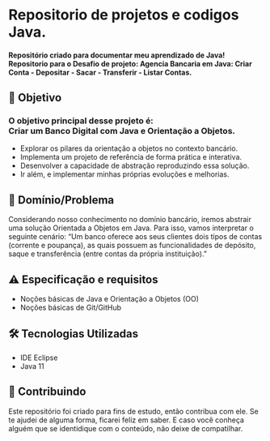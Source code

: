 
<h1>  Repositorio de projetos e codigos Java. </h1>

<h4> 
 Repositório criado para documentar meu aprendizado de Java! 
 Repositorio para o Desafio de projeto: Agencia Bancaria em Java: Criar Conta - Depositar - Sacar - Transferir - Listar Contas.
</h4>


<h2 dir="auto"> 🎯 Objetivo </h2>
<h3>
 O objetivo principal desse projeto é: <br>
 Criar um Banco Digital com Java e Orientação a Objetos.
</h3> 

<ul dir="auto">
 <li> Explorar os pilares da orientação a objetos no contexto bancário. </li>
 <li> Implementa um projeto de referência de forma prática e interativa. </li>
 <li> Desenvolver a capacidade de abstração reproduzindo essa solução. </li>
 <li> Ir além, e implementar minhas próprias evoluções e melhorias. </li>
</ul>


<h2 dir="auto"> 🛑 Domínio/Problema </h2>
<p dir="auto">
  Considerando nosso conhecimento no domínio bancário, iremos abstrair uma solução Orientada a Objetos em Java. Para isso, vamos interpretar o seguinte cenário:
  “Um banco oferece aos seus clientes dois tipos de contas (corrente e poupança), as quais possuem as funcionalidades de depósito, saque e transferência (entre contas   da própria instituição).”
</p>


<h2 dir="auto"> ⚠️ Especificação e requisitos</h2>
<ul dir="auto">
 <li> Noções básicas de Java e Orientação a Objetos (OO) </li>
 <li> Noções básicas de Git/GitHub </li> 
</ul>

<h2 dir="auto"> 🛠 Tecnologias Utilizadas </h2>
<ul dir="auto">
 <li> IDE Eclipse </li>
 <li> Java 11</li> 
</ul>

<h2 dir="auto"> 🤝 Contribuindo </h2>
<p dir="auto">
 Este repositório foi criado para fins de estudo, então contribua com ele. Se te ajudei de alguma forma, ficarei feliz em
saber. E caso você conheça alguém que se identidique com o conteúdo, não deixe de compatilhar.
</p>



